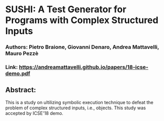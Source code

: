# SUSHI: A Test Generator for Programs with Complex Structured Inputs

### Authors: Pietro Braione, Giovanni Denaro, Andrea Mattavelli, Mauro Pezzè
### Link: https://andreamattavelli.github.io/papers/18-icse-demo.pdf

## Abstract:
This is a study on ultilizing symbolic execution technique to defeat the problem of complex structured inputs, i.e., objects. This study was accepted by ICSE'18 demo.